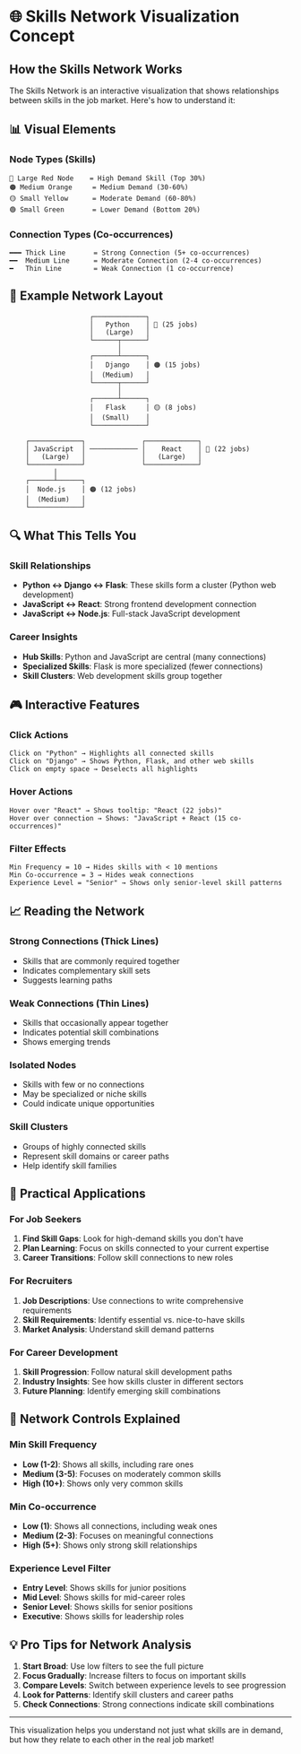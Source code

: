 # 🌐 Skills Network Visualization Concept

## How the Skills Network Works

The Skills Network is an interactive visualization that shows relationships between skills in the job market. Here's how to understand it:

## 📊 Visual Elements

### Node Types (Skills)
```
🔴 Large Red Node    = High Demand Skill (Top 30%)
🟠 Medium Orange     = Medium Demand (30-60%)
🟡 Small Yellow      = Moderate Demand (60-80%)
🟢 Small Green       = Lower Demand (Bottom 20%)
```

### Connection Types (Co-occurrences)
```
━━━ Thick Line       = Strong Connection (5+ co-occurrences)
━━  Medium Line      = Moderate Connection (2-4 co-occurrences)
━   Thin Line        = Weak Connection (1 co-occurrence)
```

## 🎯 Example Network Layout

```
                    ┌─────────────┐
                    │   Python    │ 🔴 (25 jobs)
                    │   (Large)   │
                    └──────┬──────┘
                           │
                    ┌──────┴──────┐
                    │   Django    │ 🟠 (15 jobs)
                    │  (Medium)   │
                    └──────┬──────┘
                           │
                    ┌──────┴──────┐
                    │   Flask     │ 🟡 (8 jobs)
                    │  (Small)    │
                    └─────────────┘

    ┌─────────────┐              ┌─────────────┐
    │ JavaScript  │ ──────────── │    React    │ 🔴 (22 jobs)
    │   (Large)   │              │   (Large)   │
    └─────────────┘              └─────────────┘
           │
    ┌──────┴──────┐
    │  Node.js    │ 🟠 (12 jobs)
    │  (Medium)   │
    └─────────────┘
```

## 🔍 What This Tells You

### Skill Relationships
- **Python ↔ Django ↔ Flask**: These skills form a cluster (Python web development)
- **JavaScript ↔ React**: Strong frontend development connection
- **JavaScript ↔ Node.js**: Full-stack JavaScript development

### Career Insights
- **Hub Skills**: Python and JavaScript are central (many connections)
- **Specialized Skills**: Flask is more specialized (fewer connections)
- **Skill Clusters**: Web development skills group together

## 🎮 Interactive Features

### Click Actions
```
Click on "Python" → Highlights all connected skills
Click on "Django" → Shows Python, Flask, and other web skills
Click on empty space → Deselects all highlights
```

### Hover Actions
```
Hover over "React" → Shows tooltip: "React (22 jobs)"
Hover over connection → Shows: "JavaScript + React (15 co-occurrences)"
```

### Filter Effects
```
Min Frequency = 10 → Hides skills with < 10 mentions
Min Co-occurrence = 3 → Hides weak connections
Experience Level = "Senior" → Shows only senior-level skill patterns
```

## 📈 Reading the Network

### Strong Connections (Thick Lines)
- Skills that are commonly required together
- Indicates complementary skill sets
- Suggests learning paths

### Weak Connections (Thin Lines)
- Skills that occasionally appear together
- Indicates potential skill combinations
- Shows emerging trends

### Isolated Nodes
- Skills with few or no connections
- May be specialized or niche skills
- Could indicate unique opportunities

### Skill Clusters
- Groups of highly connected skills
- Represent skill domains or career paths
- Help identify skill families

## 🎯 Practical Applications

### For Job Seekers
1. **Find Skill Gaps**: Look for high-demand skills you don't have
2. **Plan Learning**: Focus on skills connected to your current expertise
3. **Career Transitions**: Follow skill connections to new roles

### For Recruiters
1. **Job Descriptions**: Use connections to write comprehensive requirements
2. **Skill Requirements**: Identify essential vs. nice-to-have skills
3. **Market Analysis**: Understand skill demand patterns

### For Career Development
1. **Skill Progression**: Follow natural skill development paths
2. **Industry Insights**: See how skills cluster in different sectors
3. **Future Planning**: Identify emerging skill combinations

## 🔧 Network Controls Explained

### Min Skill Frequency
- **Low (1-2)**: Shows all skills, including rare ones
- **Medium (3-5)**: Focuses on moderately common skills
- **High (10+)**: Shows only very common skills

### Min Co-occurrence
- **Low (1)**: Shows all connections, including weak ones
- **Medium (2-3)**: Focuses on meaningful connections
- **High (5+)**: Shows only strong skill relationships

### Experience Level Filter
- **Entry Level**: Shows skills for junior positions
- **Mid Level**: Shows skills for mid-career roles
- **Senior Level**: Shows skills for senior positions
- **Executive**: Shows skills for leadership roles

## 💡 Pro Tips for Network Analysis

1. **Start Broad**: Use low filters to see the full picture
2. **Focus Gradually**: Increase filters to focus on important skills
3. **Compare Levels**: Switch between experience levels to see progression
4. **Look for Patterns**: Identify skill clusters and career paths
5. **Check Connections**: Strong connections indicate skill combinations

---

This visualization helps you understand not just what skills are in demand, but how they relate to each other in the real job market!
